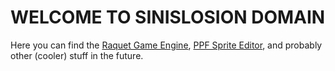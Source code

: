 # WELCOME TO SINISLOSION DOMAIN
Here you can find the [Raquet Game Engine](https://github.com/Sinislosion/Raquet), [PPF Sprite Editor](https://github.com/Sinislosion/PPF-Sprite-Editor), and probably other (cooler) stuff in the future.
